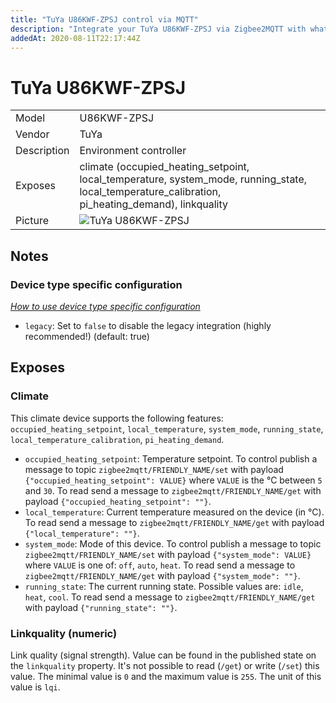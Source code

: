 ```yaml
---
title: "TuYa U86KWF-ZPSJ control via MQTT"
description: "Integrate your TuYa U86KWF-ZPSJ via Zigbee2MQTT with whatever smart home infrastructure you are using without the vendors bridge or gateway."
addedAt: 2020-08-11T22:17:44Z
---
```


<!-- !!!! -->
<!-- ATTENTION: This file is auto-generated through docgen! -->
<!-- You can only edit the "## Notes"-Section. -->
<!-- !!!! -->

# TuYa U86KWF-ZPSJ

|     |     |
|-----|-----|
| Model | U86KWF-ZPSJ  |
| Vendor  | TuYa  |
| Description | Environment controller |
| Exposes | climate (occupied_heating_setpoint, local_temperature, system_mode, running_state, local_temperature_calibration, pi_heating_demand), linkquality |
| Picture | ![TuYa U86KWF-ZPSJ](https://psi-4ward.github.io/zigbee2mqtt.io/images/devices/U86KWF-ZPSJ.jpg) |


## Notes

### Device type specific configuration
*[How to use device type specific configuration](../../guide/configuration/#device-specific-configuration)*

* `legacy`: Set to `false` to disable the legacy integration (highly recommended!) (default: true)



## Exposes

### Climate 
This climate device supports the following features: `occupied_heating_setpoint`, `local_temperature`, `system_mode`, `running_state`, `local_temperature_calibration`, `pi_heating_demand`.
- `occupied_heating_setpoint`: Temperature setpoint. To control publish a message to topic `zigbee2mqtt/FRIENDLY_NAME/set` with payload `{"occupied_heating_setpoint": VALUE}` where `VALUE` is the °C between `5` and `30`. To read send a message to `zigbee2mqtt/FRIENDLY_NAME/get` with payload `{"occupied_heating_setpoint": ""}`.
- `local_temperature`: Current temperature measured on the device (in °C). To read send a message to `zigbee2mqtt/FRIENDLY_NAME/get` with payload `{"local_temperature": ""}`.
- `system_mode`: Mode of this device. To control publish a message to topic `zigbee2mqtt/FRIENDLY_NAME/set` with payload `{"system_mode": VALUE}` where `VALUE` is one of: `off`, `auto`, `heat`. To read send a message to `zigbee2mqtt/FRIENDLY_NAME/get` with payload `{"system_mode": ""}`.
- `running_state`: The current running state. Possible values are: `idle`, `heat`, `cool`. To read send a message to `zigbee2mqtt/FRIENDLY_NAME/get` with payload `{"running_state": ""}`.

### Linkquality (numeric)
Link quality (signal strength).
Value can be found in the published state on the `linkquality` property.
It's not possible to read (`/get`) or write (`/set`) this value.
The minimal value is `0` and the maximum value is `255`.
The unit of this value is `lqi`.

